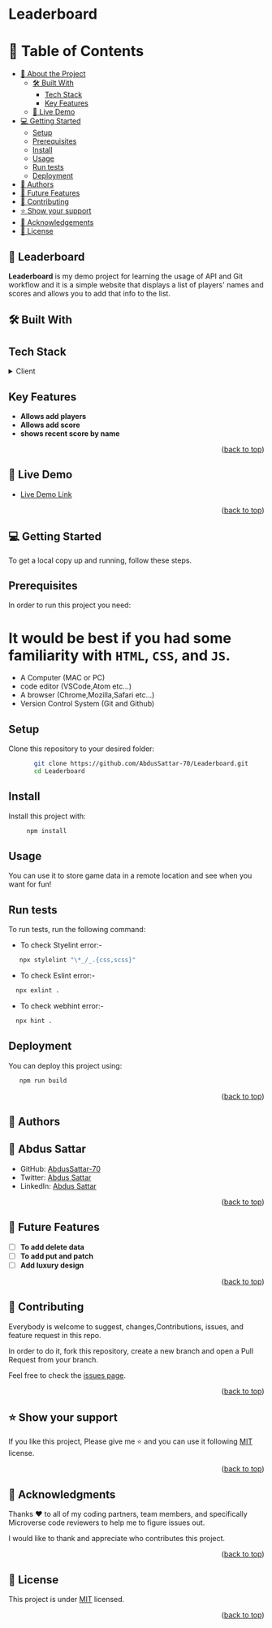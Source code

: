 # Leaderboard

<!-- TABLE OF CONTENTS -->

# 📗 Table of Contents

- [📖 About the Project](#about-project)
  - [🛠 Built With](#built-with)
    - [Tech Stack](#tech-stack)
    - [Key Features](#key-features)
  - [🚀 Live Demo](#live-demo)
- [💻 Getting Started](#getting-started)
  - [Setup](#setup)
  - [Prerequisites](#prerequisites)
  - [Install](#install)
  - [Usage](#usage)
  - [Run tests](#run-tests)
  - [Deployment](#triangular_flag_on_post-deployment)
- [👥 Authors](#authors)
- [🔭 Future Features](#future-features)
- [🤝 Contributing](#contributing)
- [⭐️ Show your support](#support)
- [🙏 Acknowledgements](#acknowledgements)
- [📝 License](#license)

<!-- PROJECT DESCRIPTION -->

## 📖 Leaderboard <a name="about-project"></a>

**Leaderboard** is my demo project for learning the usage of API and Git workflow and it is a simple website that displays a list of players' names and scores and allows you to add that info to the list.

## 🛠 Built With <a name="built-with"></a>

## Tech Stack <a name="tech-stack"></a>

<details>
  <summary>Client</summary>
  <b>This project only works client side right now.</b>
  <ul>
    <li>HTML</li>
    <li>CSS</li>
    <li>JS</li>
    <li>Webpack</li>
    <li>API</li>
  </ul>
</details>

<!-- Features -->

## Key Features <a name="key-features"></a>

- **Allows add players**
- **Allows add score**
- **shows recent score by name**

<p align="right">(<a href="#readme-top">back to top</a>)</p>

<!-- LIVE DEMO -->

## 🚀 Live Demo<a name="live-demo"></a>

- [Live Demo Link](https://abdussattar-70.github.io/Leaderboard/dist/)

<p align="right">(<a href="#readme-top">back to top</a>)</p>

<!-- GETTING STARTED -->


## 💻 Getting Started <a name="getting-started"></a>

To get a local copy up and running, follow these steps.

## Prerequisites <a name="prerequisites"></a>

In order to run this project you need:
# It would be best if you had some familiarity with `HTML`, `CSS`, and `JS`.

- A Computer (MAC or PC)
- code editor (VSCode,Atom etc...)
- A browser (Chrome,Mozilla,Safari etc...)
- Version Control System (Git and Github)

## Setup <a name="setup"></a>

Clone this repository to your desired folder:

 ``` bash
        git clone https://github.com/AbdusSattar-70/Leaderboard.git
        cd Leaderboard 
 ```

## Install <a name="install"></a>

Install this project with:

``` bash 
     npm install
```
## Usage <a name="usage"></a>

You can use it to store game data in a remote location and see when you want for fun!

## Run tests <a name="run-tests"></a>

To run tests, run the following command:

- To check Styelint error:-

``` bash
   npx stylelint "\*_/_.{css,scss}"
```
- To check Eslint error:-
```bash
  npx exlint .
```
- To check webhint error:-
```bash
  npx hint .
```

## Deployment <a name="triangular_flag_on_post-deployment"></a>

You can deploy this project using:

```bash
   npm run build
```

<p align="right">(<a href="#readme-top">back to top</a>)</p>

<!-- AUTHORS -->

## 👥 Authors <a name="authors"></a>

## 👤 Abdus Sattar

- GitHub: [AbdusSattar-70](https://github.com/AbdusSattar-70)
- Twitter: [Abdus Sattar](https://twitter.com/Abdus_Sattar70)
- LinkedIn: [Abdus Sattar](https://www.linkedin.com/in/abdus-sattar-a41a26215/)

<p align="right">(<a href="#readme-top">back to top</a>)</p>

<!-- FUTURE FEATURES -->

## 🔭 Future Features <a name="future-features"></a>

- [ ] **To add delete data**
- [ ] **To add put and patch**
- [ ] **Add luxury design**

<p align="right">(<a href="#readme-top">back to top</a>)</p>

<!-- CONTRIBUTING -->

## 🤝 Contributing <a name="contributing"></a>

Everybody is welcome to suggest, changes,Contributions, issues, and feature request in this repo.

In order to do it, fork this repository, create a new branch and open a Pull Request from your branch.

Feel free to check the [issues page](../../issues/).

<p align="right">(<a href="#readme-top">back to top</a>)</p>

<!-- SUPPORT -->

## ⭐️ Show your support <a name="support"></a>

If you like this project, Please give me ⭐️ and you can use it following [MIT](./LICENSE) license.

<p align="right">(<a href="#readme-top">back to top</a>)</p>

<!-- ACKNOWLEDGEMENTS -->

## 🙏 Acknowledgments <a name="acknowledgements"></a>

Thanks ❤️ to all of my coding partners, team members, and specifically Microverse code reviewers to help me to figure issues out.

I would like to thank and appreciate who contributes this project.

<p align="right">(<a href="#readme-top">back to top</a>)</p>

<!-- LICENSE -->

## 📝 License <a name="license"></a>

This project is under [MIT](./LICENSE) licensed.

<p align="right">(<a href="#readme-top">back to top</a>)</p>
